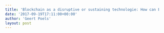 ```yaml
---
title: 'Blockchain as a disruptive or sustaining technologie: How can Enterprise Modelling help in analysing the impact of blockchain on business and operating models? (Fekri Darkaoui Dahou)'
date: '2017-09-19T17:11:00+00:00'
author: 'Geert Poels'
layout: post
---
```


